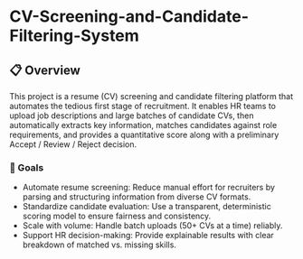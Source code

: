 # CV-Screening-and-Candidate-Filtering-System

## 📋 Overview
This project is a resume (CV) screening and candidate filtering platform that automates the tedious first stage of recruitment. It enables HR teams to upload job descriptions and large batches of candidate CVs, then automatically extracts key information, matches candidates against role requirements, and provides a quantitative score along with a preliminary Accept / Review / Reject decision.

### 🎯 Goals
- Automate resume screening: Reduce manual effort for recruiters by parsing and structuring information from diverse CV formats.
- Standardize candidate evaluation: Use a transparent, deterministic scoring model to ensure fairness and consistency.
- Scale with volume: Handle batch uploads (50+ CVs at a time) reliably.
- Support HR decision-making: Provide explainable results with clear breakdown of matched vs. missing skills.
